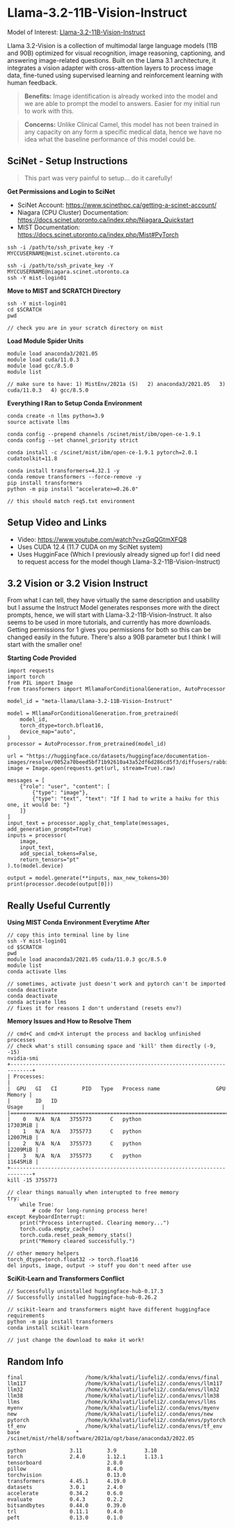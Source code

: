 # Llama-3.2-11B-Vision-Instruct

Model of Interest: [Llama-3.2-11B-Vision-Instruct](https://huggingface.co/meta-llama/Llama-3.2-11B-Vision-Instruct)


Llama 3.2-Vision is a collection of multimodal large language models (11B and 90B) optimized for visual recognition, image reasoning, captioning, and answering image-related questions. Built on the Llama 3.1 architecture, it integrates a vision adapter with cross-attention layers to process image data, fine-tuned using supervised learning and reinforcement learning with human feedback.

> **Benefits:** Image identification is already worked into the model and we are able to prompt the model to answers. Easier for my initial run to work with this.

> **Concerns:** Unlike Clinical Camel, this model has not been trained in any capacity on any form a specific medical data, hence we have no idea what the baseline performance of this model could be.


## SciNet - Setup Instructions
> This part was very painful to setup... do it carefully!


**Get Permissions and Login to SciNet**
- SciNet Account: https://www.scinethpc.ca/getting-a-scinet-account/
- Niagara (CPU Cluster) Documentation: https://docs.scinet.utoronto.ca/index.php/Niagara_Quickstart
- MIST Documentation: https://docs.scinet.utoronto.ca/index.php/Mist#PyTorch
```
ssh -i /path/to/ssh_private_key -Y MYCCUSERNAME@mist.scinet.utoronto.ca

ssh -i /path/to/ssh_private_key -Y MYCCUSERNAME@niagara.scinet.utoronto.ca
ssh -Y mist-login01
```


**Move to MIST and SCRATCH Directory**
```
ssh -Y mist-login01
cd $SCRATCH
pwd 

// check you are in your scratch directory on mist
```

**Load Module Spider Units**
``` 
module load anaconda3/2021.05 
module load cuda/11.0.3 
module load gcc/8.5.0
module list

// make sure to have: 1) MistEnv/2021a (S)   2) anaconda3/2021.05   3) cuda/11.0.3   4) gcc/8.5.0
```

**Everything I Ran to Setup Conda Environment**
``` 
conda create -n llms python=3.9
source activate llms

conda config --prepend channels /scinet/mist/ibm/open-ce-1.9.1
conda config --set channel_priority strict

conda install -c /scinet/mist/ibm/open-ce-1.9.1 pytorch=2.0.1 cudatoolkit=11.8

conda install transformers=4.32.1 -y
conda remove transformers --force-remove -y
pip install transformers
python -m pip install "accelerate>=0.26.0"

// this should match req5.txt environment
```


## Setup Video and Links

- Video: https://www.youtube.com/watch?v=zGqQGtmXFQ8
- Uses CUDA 12.4 (11.7 CUDA on my SciNet system)
- Uses HugginFace (Which I previously already signed up for! I did need to request access for the model though Llama-3.2-11B-Vision-Instruct)


## 3.2 Vision or 3.2 Vision Instruct

From what I can tell, they have virtually the same description and usability but I assume the Instruct Model generates responses more with the direct prompts, hence, we will start with Llama-3.2-11B-Vision-Instruct. It also seems to be used in more tutorials, and currently has more downloads. Getting permissions for 1 gives you permissions for both so this can be changed easily in the future. There's also a 90B parameter but I think I will start with the smaller one!

**Starting Code Provided**
``` 
import requests
import torch
from PIL import Image
from transformers import MllamaForConditionalGeneration, AutoProcessor

model_id = "meta-llama/Llama-3.2-11B-Vision-Instruct"

model = MllamaForConditionalGeneration.from_pretrained(
    model_id,
    torch_dtype=torch.bfloat16,
    device_map="auto",
)
processor = AutoProcessor.from_pretrained(model_id)

url = "https://huggingface.co/datasets/huggingface/documentation-images/resolve/0052a70beed5bf71b92610a43a52df6d286cd5f3/diffusers/rabbit.jpg"
image = Image.open(requests.get(url, stream=True).raw)

messages = [
    {"role": "user", "content": [
        {"type": "image"},
        {"type": "text", "text": "If I had to write a haiku for this one, it would be: "}
    ]}
]
input_text = processor.apply_chat_template(messages, add_generation_prompt=True)
inputs = processor(
    image,
    input_text,
    add_special_tokens=False,
    return_tensors="pt"
).to(model.device)

output = model.generate(**inputs, max_new_tokens=30)
print(processor.decode(output[0]))
```

## Really Useful Currently

**Using MIST Conda Environment Everytime After**
```
// copy this into terminal line by line
ssh -Y mist-login01
cd $SCRATCH
pwd 
module load anaconda3/2021.05 cuda/11.0.3 gcc/8.5.0
module list
conda activate llms

// sometimes, activate just doesn't work and pytorch can't be imported
conda deactivate
conda deactivate
conda activate llms
// fixes it for reasons I don't understand (resets env?)
```

**Memory Issues and How to Resolve Them**
```
// cmd+C and cmd+X interupt the process and backlog unfinished processes
// check what's still consuming space and 'kill' them directly (-9, -15)
nvidia-smi
+-----------------------------------------------------------------------------+
| Processes:                                                                  |
|  GPU   GI   CI        PID   Type   Process name                  GPU Memory |
|        ID   ID                                                   Usage      |
|=============================================================================|
|    0   N/A  N/A   3755773      C   python                          17303MiB |
|    1   N/A  N/A   3755773      C   python                          12007MiB |
|    2   N/A  N/A   3755773      C   python                          12209MiB |
|    3   N/A  N/A   3755773      C   python                          11645MiB |
+-----------------------------------------------------------------------------+
kill -15 3755773

// clear things manually when interupted to free memory
try:
    while True:  
        # code for long-running process here!
except KeyboardInterrupt:
    print("Process interrupted. Clearing memory...")
    torch.cuda.empty_cache()
    torch.cuda.reset_peak_memory_stats()
    print("Memory cleared successfully.")

// other memory helpers
torch_dtype=torch.float32 -> torch.float16
del inputs, image, output -> stuff you don't need after use
```

**SciKit-Learn and Transformers Conflict**
```
// Successfully uninstalled huggingface-hub-0.17.3
// Successfully installed huggingface-hub-0.26.2

// scikit-learn and transformers might have different huggingface requirements
python -m pip install transformers
conda install scikit-learn

// just change the download to make it work!
```


## Random Info

```
final                    /home/k/khalvati/liufeli2/.conda/envs/final
llm117                   /home/k/khalvati/liufeli2/.conda/envs/llm117
llm32                    /home/k/khalvati/liufeli2/.conda/envs/llm32
llm38                    /home/k/khalvati/liufeli2/.conda/envs/llm38
llms                     /home/k/khalvati/liufeli2/.conda/envs/llms
myenv                    /home/k/khalvati/liufeli2/.conda/envs/myenv
new                      /home/k/khalvati/liufeli2/.conda/envs/new
pytorch                  /home/k/khalvati/liufeli2/.conda/envs/pytorch
tf_env                   /home/k/khalvati/liufeli2/.conda/envs/tf_env
base                  *  /scinet/mist/rhel8/software/2021a/opt/base/anaconda3/2022.05
```

```
python              3.11        3.9         3.10          
torch               2.4.0       1.12.1      1.13.1
tensorboard                     2.8.0
pillow                          8.4.0 
torchvision                     0.13.0
transformers        4.45.1      4.19.0
datasets            3.0.1       2.4.0
accelerate          0.34.2      0.6.0
evaluate            0.4.3       0.2.2
bitsandbytes        0.44.0      0.39.0
trl                 0.11.1      0.4.0
peft                0.13.0      0.1.0
```